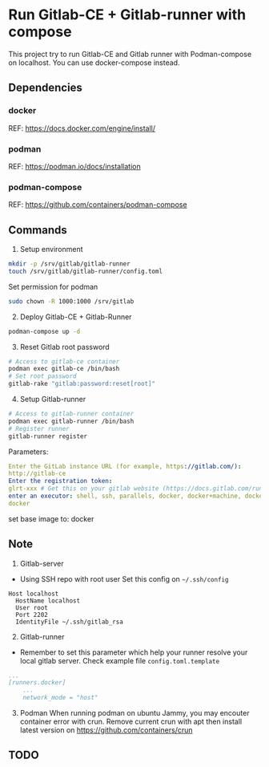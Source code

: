# Run Gitlab-CE + Gitlab-runner with compose
This project try to run Gitlab-CE and Gitlab runner with Podman-compose on localhost.
You can use docker-compose instead.
## Dependencies
### docker
REF: https://docs.docker.com/engine/install/
### podman
REF: https://podman.io/docs/installation
### podman-compose
REF: https://github.com/containers/podman-compose
## Commands
1. Setup environment
```bash
mkdir -p /srv/gitlab/gitlab-runner
touch /srv/gitlab/gitlab-runner/config.toml
```
Set permission for podman
```bash
sudo chown -R 1000:1000 /srv/gitlab
```
2. Deploy Gitlab-CE + Gitlab-Runner
```bash
podman-compose up -d
```
3. Reset Gitlab root password
```bash
# Access to gitlab-ce container
podman exec gitlab-ce /bin/bash
# Set root password
gitlab-rake "gitlab:password:reset[root]"
```
4. Setup Gitlab-runner
```bash
# Access to gitlab-runner container
podman exec gitlab-runner /bin/bash
# Register runner
gitlab-runner register
```
Parameters:
```yaml
Enter the GitLab instance URL (for example, https://gitlab.com/):
http://gitlab-ce
Enter the registration token:
glrt-xxx # Get this on your gitlab website (https://docs.gitlab.com/runner/register/?tab=Docker)
enter an executor: shell, ssh, parallels, docker, docker+machine, docker-autoscaler, custom, virtualbox, docker-windows, kubernetes, instance:
docker
```
set base image to: docker
## Note
1. Gitlab-server
- Using SSH repo with root user
Set this config on `~/.ssh/config` 
```
Host localhost
  HostName localhost
  User root
  Port 2202
  IdentityFile ~/.ssh/gitlab_rsa
```
2. Gitlab-runner
- Remember to set this parameter which help your runner resolve your local gitlab server. Check example file `config.toml.template`
```yaml
...
[runners.docker]
    ...
    network_mode = "host"
```
3. Podman
When running podman on ubuntu Jammy, you may encouter container error with crun. Remove current crun with apt then install latest version on https://github.com/containers/crun
## TODO